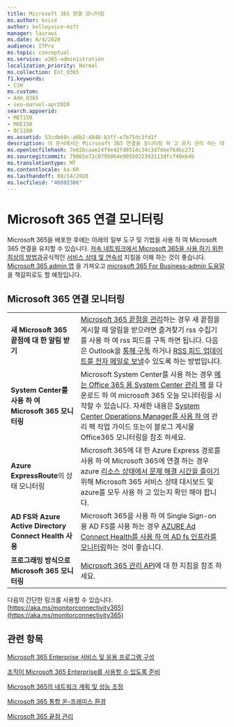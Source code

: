 ```yaml
---
title: Microsoft 365 연결 모니터링
ms.author: kvice
author: kelleyvice-msft
manager: laurawi
ms.date: 8/4/2020
audience: ITPro
ms.topic: conceptual
ms.service: o365-administration
localization_priority: Normal
ms.collection: Ent_O365
f1.keywords:
- CSH
ms.custom:
- Adm_O365
- seo-marvel-apr2020
search.appverid:
- MET150
- MOE150
- BCS160
ms.assetid: 53cdb60c-a6b2-4848-b3ff-e7b75dc3fd1f
description: 이 문서에서는 Microsoft 365 연결을 모니터링 하 고 유지 관리 하는 데 사용할 수 있는 도구와 방법에 대해 설명 합니다.
ms.openlocfilehash: 7e62bcaae24f9e42fd0514c34c3d7dee764bc271
ms.sourcegitcommit: 79065e72c0799064e9055022393113dfcf40eb4b
ms.translationtype: MT
ms.contentlocale: ko-KR
ms.lasthandoff: 08/14/2020
ms.locfileid: "46692306"
---
```

# <a name="monitor-microsoft-365-connectivity"></a>Microsoft 365 연결 모니터링

Microsoft 365을 배포한 후에는 아래의 일부 도구 및 기법을 사용 하 여 Microsoft 365 연결을 유지할 수 있습니다. [저속 네트워크에서 Microsoft 365을 사용 하기 위한 최상의 방법과](https://support.office.com/article/fd16c8d2-4799-4c39-8fd7-045f06640166)공식적인 [서비스 상태 및 연속성](https://docs.microsoft.com/office365/servicedescriptions/office-365-platform-service-description/service-health-and-continuity) 지침을 이해 하는 것이 좋습니다. [Microsoft 365 admin 앱](https://blogs.office.com/2015/03/13/administer-on-the-go-with-the-updated-office-365-admin-app/) 을 가져오고 [microsoft 365 For Business-admin 도움말](https://support.office.com/article/17d3ff3f-3601-466e-b5a1-482b31cfb791)을 책갈피로도 할 예정입니다.
  
## <a name="monitoring-microsoft-365-connectivity"></a>Microsoft 365 연결 모니터링

|||
|:-----|:-----|
|**새 Microsoft 365 끝점에 대 한 알림 받기** <br/> |[Microsoft 365 끝점을 관리](https://support.office.com/article/99cab9d4-ef59-4207-9f2b-3728eb46bf9a)하는 경우 새 끝점을 게시할 때 알림을 받으려면 즐겨찾기 rss 수집기를 사용 하 여 rss 피드를 구독 하면 됩니다. 다음은 Outlook을 [통해 구독](https://go.microsoft.com/fwlink/p/?LinkId=532416) 하거나 [RSS 피드 업데이트를 전자 메일로 보낼](https://go.microsoft.com/fwlink/p/?LinkId=532417)수 있도록 하는 방법입니다.  <br/> |
|**System Center를 사용 하 여 Microsoft 365 모니터링** <br/> |Microsoft System Center를 사용 하는 경우 [에는 Office 365 용 System Center 관리 팩](https://www.microsoft.com/download/details.aspx?id=43708) 을 다운로드 하 여 microsoft 365 오늘 모니터링을 시작할 수 있습니다. 자세한 내용은 [System Center Operations Manager를 사용 하 여](https://blogs.msdn.com/b/mvpawardprogram/archive/2015/07/08/office365-monitoring-using-system-centre-operations-manager.aspx) 관리 팩 작업 가이드 또는이 블로그 게시물 Office365 모니터링을 참조 하세요. <br/> |
|**Azure ExpressRoute**의 상태 모니터링 <br/> |Microsoft 365에 대 한 Azure Express 경로를 사용 하 여 Microsoft 365에 연결 하는 경우 azure [리소스 상태에서 문제 해결 시간을 줄이기](https://azure.microsoft.com/blog/reduce-troubleshooting-time-with-azure-resource-health/) 위해 Microsoft 365 서비스 상태 대시보드 및 azure를 모두 사용 하 고 있는지 확인 해야 합니다. <br/> |
|**AD FS와 Azure Active Directory Connect Health 사용** <br/> |Microsoft 365을 사용 하 여 Single Sign-on 용 AD FS를 사용 하는 경우 [AZURE Ad Connect Health를 사용 하 여 AD fs 인프라를 모니터링](https://azure.microsoft.com/documentation/articles/active-directory-aadconnect-health-adfs/)하는 것이 좋습니다.  <br/> |
|**프로그래밍 방식으로 Microsoft 365 모니터링** <br/> |[Microsoft 365 관리 API](https://docs.microsoft.com/office/office-365-management-api/office-365-management-apis-overview)에 대 한 지침을 참조 하세요.  <br/> |

다음의 간단한 링크를 사용할 수 있습니다. [https://aka.ms/monitorconnectivity365](https://aka.ms/monitorconnectivity365)
  
## <a name="related-topics"></a>관련 항목

[Microsoft 365 Enterprise 서비스 및 응용 프로그램 구성](configure-services-and-applications.md)
  
[조직이 Microsoft 365 Enterprise를 사용할 수 있도록 준비](get-your-organization-ready-for-office-365.md)
  
[Microsoft 365의 네트워크 계획 및 성능 조정](network-planning-and-performance.md)
  
[Microsoft 365 통합 온-프레미스 환경](microsoft-365-integration.md)
  
[Microsoft 365 끝점 관리](managing-office-365-endpoints.md)
